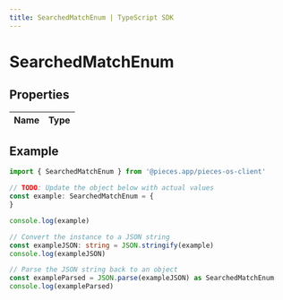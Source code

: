 ```yaml
---
title: SearchedMatchEnum | TypeScript SDK
---
```



# SearchedMatchEnum


## Properties

Name | Type
------------ | -------------

## Example

```typescript
import { SearchedMatchEnum } from '@pieces.app/pieces-os-client'

// TODO: Update the object below with actual values
const example: SearchedMatchEnum = {
}

console.log(example)

// Convert the instance to a JSON string
const exampleJSON: string = JSON.stringify(example)
console.log(exampleJSON)

// Parse the JSON string back to an object
const exampleParsed = JSON.parse(exampleJSON) as SearchedMatchEnum
console.log(exampleParsed)
```



